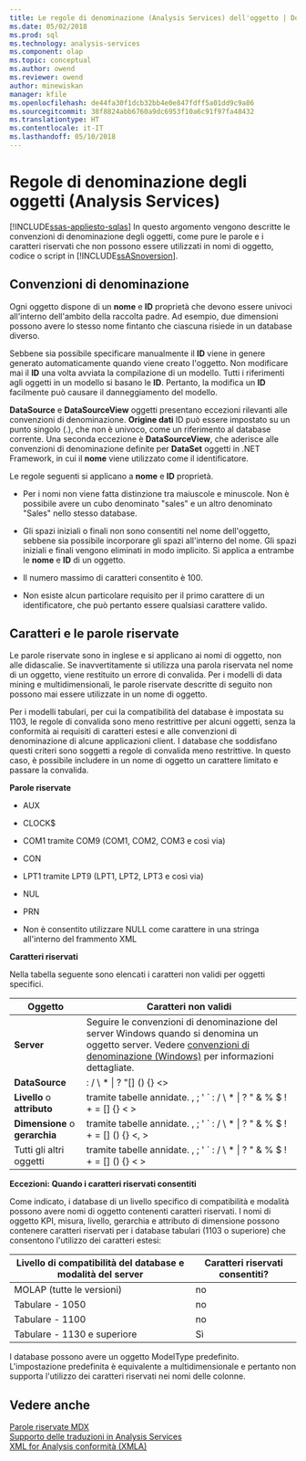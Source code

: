 ```yaml
---
title: Le regole di denominazione (Analysis Services) dell'oggetto | Documenti Microsoft
ms.date: 05/02/2018
ms.prod: sql
ms.technology: analysis-services
ms.component: olap
ms.topic: conceptual
ms.author: owend
ms.reviewer: owend
author: minewiskan
manager: kfile
ms.openlocfilehash: de44fa30f1dcb32bb4e0e847fdff5a01dd9c9a86
ms.sourcegitcommit: 38f8824abb6760a9dc6953f10a6c91f97fa48432
ms.translationtype: HT
ms.contentlocale: it-IT
ms.lasthandoff: 05/10/2018
---
```

# <a name="object-naming-rules-analysis-services"></a>Regole di denominazione degli oggetti (Analysis Services)
[!INCLUDE[ssas-appliesto-sqlas](../../../includes/ssas-appliesto-sqlas.md)]
  In questo argomento vengono descritte le convenzioni di denominazione degli oggetti, come pure le parole e i caratteri riservati che non possono essere utilizzati in nomi di oggetto, codice o script in [!INCLUDE[ssASnoversion](../../../includes/ssasnoversion-md.md)].  
  
##  <a name="bkmk_Names"></a> Convenzioni di denominazione  
 Ogni oggetto dispone di un **nome** e **ID** proprietà che devono essere univoci all'interno dell'ambito della raccolta padre. Ad esempio, due dimensioni possono avere lo stesso nome fintanto che ciascuna risiede in un database diverso.  
  
 Sebbene sia possibile specificare manualmente il **ID** viene in genere generato automaticamente quando viene creato l'oggetto. Non modificare mai il **ID** una volta avviata la compilazione di un modello. Tutti i riferimenti agli oggetti in un modello si basano le **ID**. Pertanto, la modifica un **ID** facilmente può causare il danneggiamento del modello.  
  
 **DataSource** e **DataSourceView** oggetti presentano eccezioni rilevanti alle convenzioni di denominazione. **Origine dati** ID può essere impostato su un punto singolo (.), che non è univoco, come un riferimento al database corrente. Una seconda eccezione è **DataSourceView**, che aderisce alle convenzioni di denominazione definite per **DataSet** oggetti in .NET Framework, in cui il **nome** viene utilizzato come il identificatore.  
  
 Le regole seguenti si applicano a **nome** e **ID** proprietà.  
  
-   Per i nomi non viene fatta distinzione tra maiuscole e minuscole. Non è possibile avere un cubo denominato "sales" e un altro denominato "Sales" nello stesso database.  
  
-   Gli spazi iniziali o finali non sono consentiti nel nome dell'oggetto, sebbene sia possibile incorporare gli spazi all'interno del nome. Gli spazi iniziali e finali vengono eliminati in modo implicito. Si applica a entrambe le **nome** e **ID** di un oggetto.  
  
-   Il numero massimo di caratteri consentito è 100.  
  
-   Non esiste alcun particolare requisito per il primo carattere di un identificatore, che può pertanto essere qualsiasi carattere valido.  
  
##  <a name="bkmk_reserved"></a> Caratteri e le parole riservate  
 Le parole riservate sono in inglese e si applicano ai nomi di oggetto, non alle didascalie. Se inavvertitamente si utilizza una parola riservata nel nome di un oggetto, viene restituito un errore di convalida. Per i modelli di data mining e multidimensionali, le parole riservate descritte di seguito non possono mai essere utilizzate in un nome di oggetto.  
  
 Per i modelli tabulari, per cui la compatibilità del database è impostata su 1103, le regole di convalida sono meno restrittive per alcuni oggetti, senza la conformità ai requisiti di caratteri estesi e alle convenzioni di denominazione di alcune applicazioni client. I database che soddisfano questi criteri sono soggetti a regole di convalida meno restrittive. In questo caso, è possibile includere in un nome di oggetto un carattere limitato e passare la convalida.  
  
 **Parole riservate**  
  
-   AUX  
  
-   CLOCK$  
  
-   COM1 tramite COM9 (COM1, COM2, COM3 e così via)  
  
-   CON  
  
-   LPT1 tramite LPT9 (LPT1, LPT2, LPT3 e così via)  
  
-   NUL  
  
-   PRN  
  
-   Non è consentito utilizzare NULL come carattere in una stringa all'interno del frammento XML  
  
 **Caratteri riservati**  
  
 Nella tabella seguente sono elencati i caratteri non validi per oggetti specifici.  
  
|Oggetto|Caratteri non validi|  
|------------|------------------------|  
|**Server**|Seguire le convenzioni di denominazione del server Windows quando si denomina un oggetto server. Vedere [convenzioni di denominazione (Windows)](http://msdn.microsoft.com/library/windows/desktop/ms682856\(v=vs.85\).aspx) per informazioni dettagliate.|  
|**DataSource**|: / \ * &#124; ? "[] () {} <>|  
|**Livello** o **attributo**|tramite tabelle annidate. , ; ' ` : / \ * &#124; ? " & % $ ! + = [] {} < >|  
|**Dimensione** o **gerarchia**|tramite tabelle annidate. , ; ' ` : / \ * &#124; ? " & % $ ! + = [] () {} \<, >|  
|Tutti gli altri oggetti|tramite tabelle annidate. , ; ' ` : / \ * &#124; ? " & % $ ! + = [] () {} < >|  
  
 **Eccezioni: Quando i caratteri riservati consentiti**  
  
 Come indicato, i database di un livello specifico di compatibilità e modalità possono avere nomi di oggetto contenenti caratteri riservati. I nomi di oggetto KPI, misura, livello, gerarchia e attributo di dimensione possono contenere caratteri riservati per i database tabulari (1103 o superiore) che consentono l'utilizzo dei caratteri estesi:  
  
|Livello di compatibilità del database e modalità del server|Caratteri riservati consentiti?|  
|--------------------------------------------------|----------------------------------|  
|MOLAP (tutte le versioni)|no|  
|Tabulare - 1050|no|  
|Tabulare - 1100|no|  
|Tabulare - 1130 e superiore|Sì|  
  
 I database possono avere un oggetto ModelType predefinito. L'impostazione predefinita è equivalente a multidimensionale e pertanto non supporta l'utilizzo dei caratteri riservati nei nomi delle colonne.  
  
## <a name="see-also"></a>Vedere anche  
 [Parole riservate MDX](../../../mdx/mdx-reserved-words.md)   
 [Supporto delle traduzioni in Analysis Services](../../../analysis-services/translation-support-in-analysis-services.md)   
 [XML for Analysis conformità &#40;XMLA&#41;](../../../analysis-services/xmla/xml-for-analysis-compliance-xmla.md)  
  
  
